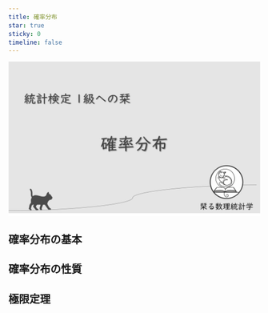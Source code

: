 ```yaml
---
title: 確率分布
star: true
sticky: 0
timeline: false
---
```


<div style="display: flex; gap: 10px; justify-content: center;">
  <img src="/assets/images/probability_distribution/thumbnail.png" style="max-width: 100%; height: auto;">
</div>

## 確率分布の基本


<div class="vp-card-container">

<VPCard
  title="一様分布"
  desc="PDF・CDF・期待値・分散"
  link="/posts/probability_distribution/uniform.html"
/>

<VPCard
  title="標準正規分布"
  desc="PDF・CDF・期待値・分散"
  link="/posts/probability_distribution/standard_normal1.html"
/>

<VPCard
  title="正規分布"
  desc="PDF・CDF・期待値・分散"
  link="/posts/probability_distribution/normal.html"
/>

<VPCard
  title="二項分布"
  desc="PDF・CDF・期待値・分散"
  link="/posts/probability_distribution/binomial.html"
/>

<VPCard
  title="t分布"
  desc="PDF・CDF・期待値・分散"
  link="/posts/probability_distribution/t.html"
/>

<VPCard
  title="カイ二乗分布"
  desc="PDF・CDF・期待値・分散"
  link="/posts/probability_distribution/chi2.html"
/>

<VPCard
  title="ガンマ分布"
  desc="PDF・CDF・期待値・分散"
  link="/posts/probability_distribution/gamma.md"
/>

</div>

## 確率分布の性質

<div class="vp-card-container">

<VPCard
  title="標準正規分布の t 次モーメント"
  desc="導出・ガウス積分"
  link="/posts/probability_distribution/standard_normal2.html"
/>

</div>

## 極限定理
<div class="vp-card-container">

<VPCard
  title="マルコフの不等式"
  desc="マルコフの不等式の証明と解説"
  link="/posts/probability_distribution/markov.html"
/>

<VPCard
  title="チェビシェフの不等式"
  desc="チェビシェフの不等式の証明と解説"
  link="/posts/probability_distribution/chebyshev.html"
/>
<VPCard
  title="大数の弱法則"
  desc="大数の弱法則の証明と解説"
  link="/posts/probability_distribution/weak_law_of_large_numbers.html"
/>
</div>